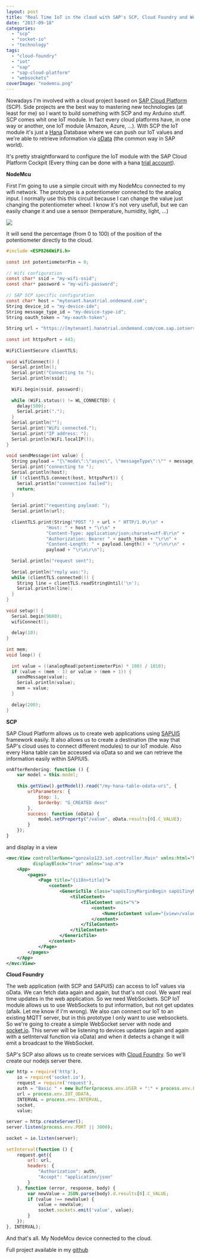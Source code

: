 ```yaml
---
layout: post
title: "Real Time IoT in the cloud with SAP's SCP, Cloud Foundry and WebSockets"
date: "2017-09-18"
categories: 
  - "scp"
  - "socket-io"
  - "technology"
tags: 
  - "cloud-foundry"
  - "iot"
  - "sap"
  - "sap-cloud-platform"
  - "websockets"
coverImage: "nodemcu.png"
---
```


Nowadays I'm involved with a cloud project based on [SAP Cloud Platform](https://cloudplatform.sap.com) (SCP). Side projects are the best way to mastering new technologies (at least for me) so I want to build something with SCP and my Arduino stuff. SCP comes whit one IoT module. In fact every cloud platforms have, in one way or another, one IoT module (Amazon, Azure, ...). With SCP the IoT module it's just a [Hana](https://www.sap.com/spain/products/hana.html) Database where we can push our IoT values and we're able to retrieve information via [oData](http://www.odata.org/) (the common way in SAP world).

It's pretty straightforward to configure the IoT module with the SAP Cloud Platform Cockpit (Every thing can be done with a hana [trial account](http://account.hana.ondemand.com)).

**NodeMcu**

First I'm going to use a simple circuit with my NodeMcu connected to my wifi network. The prototype is a potentiometer connected to the analog input. I normally use this this circuit because I can change the value just changing the potentiometer wheel. I know it's not very usefull, but we can easily change it and use a sensor (temperature, humidity, light, ...)

![](/assets/images/nodemcu.png)

It will send the percentage (from 0 to 100) of the position of the potentiometer directly to the cloud.

```c
#include <ESP8266WiFi.h>
 
const int potentiometerPin = 0;
 
// Wifi configuration
const char* ssid = "my-wifi-ssid";
const char* password = "my-wifi-password";
 
// SAP SCP specific configuration
const char* host = "mytenant.hanatrial.ondemand.com";
String device_id = "my-device-ide";
String message_type_id = "my-device-type-id";
String oauth_token = "my-oauth-token";
 
String url = "https://[mytenant].hanatrial.ondemand.com/com.sap.iotservices.mms/v1/api/http/data/" + device_id;
 
const int httpsPort = 443;
 
WiFiClientSecure clientTLS;
 
void wifiConnect() {
  Serial.println();
  Serial.print("Connecting to ");
  Serial.println(ssid);
 
  WiFi.begin(ssid, password);
 
  while (WiFi.status() != WL_CONNECTED) {
    delay(500);
    Serial.print(".");
  }
  Serial.println("");
  Serial.print("WiFi connected.");
  Serial.print("IP address: ");
  Serial.println(WiFi.localIP());
}
 
void sendMessage(int value) {
  String payload = "{\"mode\":\"async\", \"messageType\":\"" + message_type_id + "\", \"messages\":[{\"value\": " + (String) value + "}]}";
  Serial.print("connecting to ");
  Serial.println(host);
  if (!clientTLS.connect(host, httpsPort)) {
    Serial.println("connection failed");
    return;
  }
 
  Serial.print("requesting payload: ");
  Serial.println(url);
 
  clientTLS.print(String("POST ") + url + " HTTP/1.0\r\n" +
               "Host: " + host + "\r\n" +
               "Content-Type: application/json;charset=utf-8\r\n" +
               "Authorization: Bearer " + oauth_token + "\r\n" +
               "Content-Length: " + payload.length() + "\r\n\r\n" +
               payload + "\r\n\r\n");
 
  Serial.println("request sent");
 
  Serial.println("reply was:");
  while (clientTLS.connected()) {
    String line = clientTLS.readStringUntil('\n');
    Serial.println(line);
  }
}
 
void setup() {
  Serial.begin(9600);
  wifiConnect();
 
  delay(10);
}
 
int mem;
void loop() {
 
  int value = ((analogRead(potentiometerPin) * 100) / 1010);
  if (value < (mem - 1) or value > (mem + 1)) {
    sendMessage(value);
    Serial.println(value);
    mem = value;
  }
 
  delay(200);
}
```

**SCP**

SAP Cloud Platform allows us to create web applications using [SAPUI5](https://sapui5.hana.ondemand.com/) framework easily. It also allows us to create a destination (the way that SAP's cloud uses to connect different modules) to our IoT module. Also every Hana table can be accessed via oData so and we can retrieve the information easily within SAPIUI5.

```javascript
onAfterRendering: function () {
    var model = this.model;
 
    this.getView().getModel().read("/my-hana-table-odata-uri", {
        urlParameters: {
            $top: 1,
            $orderby: "G_CREATED desc"
        },
        success: function (oData) {
            model.setProperty("/value", oData.results[0].C_VALUE);
        }
    });
}
```

and display in a view

```xml
<mvc:View controllerName="gonzalo123.iot.controller.Main" xmlns:html="http://www.w3.org/1999/xhtml" xmlns:mvc="sap.ui.core.mvc"
          displayBlock="true" xmlns="sap.m">
    <App>
        <pages>
            <Page title="{i18n>title}">
                <content>
                    <GenericTile class="sapUiTinyMarginBegin sapUiTinyMarginTop tileLayout" header="nodemcu" frameType="OneByOne">
                        <tileContent>
                            <TileContent unit="%">
                                <content>
                                    <NumericContent value="{view>/value}" icon="sap-icon://line-charts"/>
                                </content>
                            </TileContent>
                        </tileContent>
                    </GenericTile>
                </content>
            </Page>
        </pages>
    </App>
</mvc:View>
```

**Cloud Foundry**

The web application (with SCP and SAPUI5) can access to IoT values via oData. We can fetch data again and again, but that's not cool. We want real time updates in the web application. So we need WebSockets. SCP IoT module allows us to use WebSockets to put information, but not get updates (afaik. Let me know if I'm wrong). We also can connect our IoT to an existing MQTT server, but in this prototype I only want to use websockets. So we're going to create a simple WebSocket server with node and [socket.io](https://socket.io/). This server will be listening to devices updates (again and again with a setInterval function via oData) and when it detects a change it will emit a broadcast to the WebSocket.

SAP's SCP also allows us to create services with [Cloud Foundry](https://cloudplatform.sap.com/capabilities/runtimes-containers/cloud-foundry.html). So we'll create our nodejs server there.

```javascript
var http = require('http'),
    io = require('socket.io'),
    request = require('request'),
    auth = "Basic " + new Buffer(process.env.USER + ":" + process.env.PASS).toString("base64"),
    url = process.env.IOT_ODATA,
    INTERVAL = process.env.INTERVAL,
    socket,
    value;
 
server = http.createServer();
server.listen(process.env.PORT || 3000);
 
socket = io.listen(server);
 
setInterval(function () {
    request.get({
        url: url,
        headers: {
            "Authorization": auth,
            "Accept": "application/json"
        }
    }, function (error, response, body) {
        var newValue = JSON.parse(body).d.results[0].C_VALUE;
        if (value !== newValue) {
            value = newValue;
            socket.sockets.emit('value', value);
        }
    });
}, INTERVAL);
```

And that's all. My NodeMcu device connected to the cloud.

Full project available in my [github](https://github.com/gonzalo123/scp-iot-demo)
